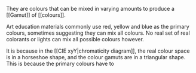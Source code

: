 They are colours that can be mixed in varying amounts to produce a [[Gamut]] of [[colours]].

Art education materials commonly use red, yellow and blue as the primary colours, sometimes suggesting they can mix all colours. No real set of real colorants or lights can mix all possible colours however.

It is because in the [[CIE xyY|chromaticity diagram]], the real colour space is in a horseshoe shape, and the colour gamuts are in a triangular shape. This is because the primary colours have to